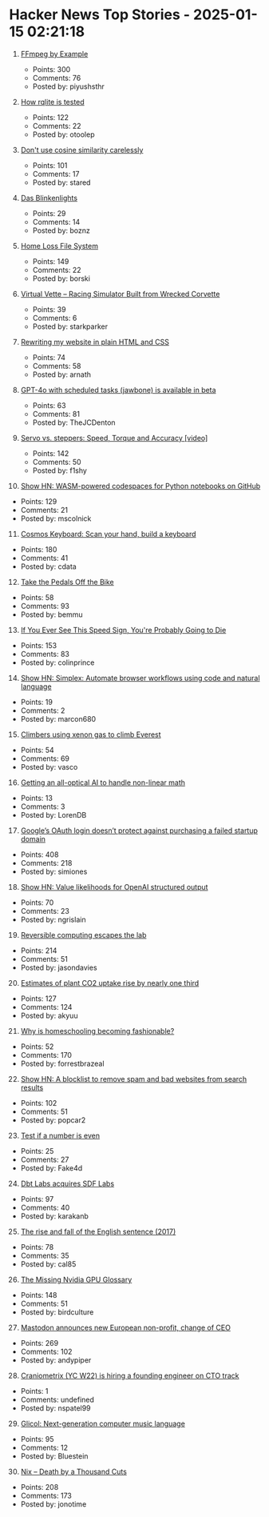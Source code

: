# Hacker News Top Stories - 2025-01-15 02:21:18

1. [FFmpeg by Example](https://ffmpegbyexample.com/)
   - Points: 300
   - Comments: 76
   - Posted by: piyushsthr

2. [How rqlite is tested](https://philipotoole.com/how-is-rqlite-tested/)
   - Points: 122
   - Comments: 22
   - Posted by: otoolep

3. [Don't use cosine similarity carelessly](https://p.migdal.pl/blog/2025/01/dont-use-cosine-similarity/)
   - Points: 101
   - Comments: 17
   - Posted by: stared

4. [Das Blinkenlights](https://rodyne.com/?p=1674)
   - Points: 29
   - Comments: 14
   - Posted by: boznz

5. [Home Loss File System](https://docs.google.com/spreadsheets/d/1TPeJzW5pa-BiJZjuEa1yGSFs7ZJetbnxf2gjMvv4tkc/htmlview#gid=1160377357)
   - Points: 149
   - Comments: 22
   - Posted by: borski

6. [Virtual Vette – Racing Simulator Built from Wrecked Corvette](https://www.instructables.com/Virtual-Vette-Racing-Simulator-Built-From-Wrecked-/)
   - Points: 39
   - Comments: 6
   - Posted by: starkparker

7. [Rewriting my website in plain HTML and CSS](https://www.vijayp.dev/blog/rewrite-plain-html/)
   - Points: 74
   - Comments: 58
   - Posted by: arnath

8. [GPT-4o with scheduled tasks (jawbone) is available in beta](https://chatgpt.com/?model=gpt-4o-jawbone)
   - Points: 63
   - Comments: 81
   - Posted by: TheJCDenton

9. [Servo vs. steppers: Speed, Torque and Accuracy [video]](https://www.youtube.com/watch?v=H-nO1F-AO9I)
   - Points: 142
   - Comments: 50
   - Posted by: f1shy

10. [Show HN: WASM-powered codespaces for Python notebooks on GitHub](https://docs.marimo.io/guides/publishing/playground/#open-notebooks-hosted-on-github)
   - Points: 129
   - Comments: 21
   - Posted by: mscolnick

11. [Cosmos Keyboard: Scan your hand, build a keyboard](https://ryanis.cool/cosmos/)
   - Points: 180
   - Comments: 41
   - Posted by: cdata

12. [Take the Pedals Off the Bike](https://www.fortressofdoors.com/take-the-pedals-off-the-bike/)
   - Points: 58
   - Comments: 93
   - Posted by: bemmu

13. [If You Ever See This Speed Sign, You're Probably Going to Die](https://www.theautopian.com/if-you-ever-see-this-speed-sign-youre-probably-going-to-die/)
   - Points: 153
   - Comments: 83
   - Posted by: colinprince

14. [Show HN: Simplex: Automate browser workflows using code and natural language](https://www.simplex.sh/playground)
   - Points: 19
   - Comments: 2
   - Posted by: marcon680

15. [Climbers using xenon gas to climb Everest](https://gripped.com/profiles/climbers-using-xenon-gas-which-is-banned-in-sports-to-climb-everest/)
   - Points: 54
   - Comments: 69
   - Posted by: vasco

16. [Getting an all-optical AI to handle non-linear math](https://arstechnica.com/science/2025/01/getting-an-all-optical-ai-to-handle-non-linear-math/)
   - Points: 13
   - Comments: 3
   - Posted by: LorenDB

17. [Google’s OAuth login doesn’t protect against purchasing a failed startup domain](https://trufflesecurity.com/blog/millions-at-risk-due-to-google-s-oauth-flaw)
   - Points: 408
   - Comments: 218
   - Posted by: simiones

18. [Show HN: Value likelihoods for OpenAI structured output](https://arena-ai.github.io/structured-logprobs/)
   - Points: 70
   - Comments: 23
   - Posted by: ngrislain

19. [Reversible computing escapes the lab](https://spectrum.ieee.org/reversible-computing)
   - Points: 214
   - Comments: 51
   - Posted by: jasondavies

20. [Estimates of plant CO2 uptake rise by nearly one third](https://www.ornl.gov/news/plant-co2-uptake-rises-nearly-one-third-new-global-estimates)
   - Points: 127
   - Comments: 124
   - Posted by: akyuu

21. [Why is homeschooling becoming fashionable?](https://newsletter.goodtechthings.com/p/why-are-tech-people-suddenly-so-into)
   - Points: 52
   - Comments: 170
   - Posted by: forrestbrazeal

22. [Show HN: A blocklist to remove spam and bad websites from search results](https://github.com/popcar2/BadWebsiteBlocklist)
   - Points: 102
   - Comments: 51
   - Posted by: popcar2

23. [Test if a number is even](https://ubuntuincident.wordpress.com/2025/01/11/test-if-a-number-is-even/)
   - Points: 25
   - Comments: 27
   - Posted by: Fake4d

24. [Dbt Labs acquires SDF Labs](https://www.getdbt.com/blog/dbt-labs-acquires-sdf-labs)
   - Points: 97
   - Comments: 40
   - Posted by: karakanb

25. [The rise and fall of the English sentence (2017)](https://nautil.us/the-rise-and-fall-of-the-english-sentence-236880/)
   - Points: 78
   - Comments: 35
   - Posted by: cal85

26. [The Missing Nvidia GPU Glossary](https://modal.com/gpu-glossary/readme)
   - Points: 148
   - Comments: 51
   - Posted by: birdculture

27. [Mastodon announces new European non-profit, change of CEO](https://blog.joinmastodon.org/2025/01/the-people-should-own-the-town-square/)
   - Points: 269
   - Comments: 102
   - Posted by: andypiper

28. [Craniometrix (YC W22) is hiring a founding engineer on CTO track](https://www.ycombinator.com/companies/craniometrix/jobs/5Ucqf0Q-founding-full-stack-engineer-cto-track)
   - Points: 1
   - Comments: undefined
   - Posted by: nspatel99

29. [Glicol: Next-generation computer music language](https://glicol.org/)
   - Points: 95
   - Comments: 12
   - Posted by: Bluestein

30. [Nix – Death by a Thousand Cuts](https://www.dgt.is/blog/2025-01-10-nix-death-by-a-thousand-cuts/)
   - Points: 208
   - Comments: 173
   - Posted by: jonotime

